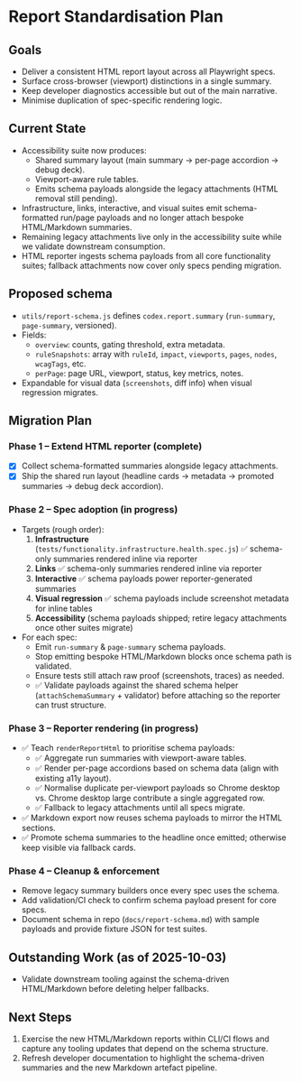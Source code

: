 # Report Standardisation Plan

## Goals

- Deliver a consistent HTML report layout across all Playwright specs.
- Surface cross-browser (viewport) distinctions in a single summary.
- Keep developer diagnostics accessible but out of the main narrative.
- Minimise duplication of spec-specific rendering logic.

## Current State

- Accessibility suite now produces:
  - Shared summary layout (main summary → per-page accordion → debug deck).
  - Viewport-aware rule tables.
  - Emits schema payloads alongside the legacy attachments (HTML removal still pending).
- Infrastructure, links, interactive, and visual suites emit schema-formatted run/page payloads and no longer attach bespoke HTML/Markdown summaries.
- Remaining legacy attachments live only in the accessibility suite while we validate downstream consumption.
- HTML reporter ingests schema payloads from all core functionality suites; fallback attachments now cover only specs pending migration.

## Proposed schema

- `utils/report-schema.js` defines `codex.report.summary` (`run-summary`, `page-summary`, versioned).
- Fields:
  - `overview`: counts, gating threshold, extra metadata.
  - `ruleSnapshots`: array with `ruleId`, `impact`, `viewports`, `pages`, `nodes`, `wcagTags`, etc.
  - `perPage`: page URL, viewport, status, key metrics, notes.
- Expandable for visual data (`screenshots`, diff info) when visual regression migrates.

## Migration Plan

### Phase 1 – Extend HTML reporter (complete)

- [x] Collect schema-formatted summaries alongside legacy attachments.
- [x] Ship the shared run layout (headline cards → metadata → promoted summaries → debug deck accordion).

### Phase 2 – Spec adoption (in progress)

- Targets (rough order):
  1. **Infrastructure** (`tests/functionality.infrastructure.health.spec.js`) ✅ schema-only summaries rendered inline via reporter
  2. **Links** ✅ schema-only summaries rendered inline via reporter
  3. **Interactive** ✅ schema payloads power reporter-generated summaries
  4. **Visual regression** ✅ schema payloads include screenshot metadata for inline tables
  5. **Accessibility** (schema payloads shipped; retire legacy attachments once other suites migrate)
- For each spec:
  - Emit `run-summary` & `page-summary` schema payloads.
  - Stop emitting bespoke HTML/Markdown blocks once schema path is validated.
  - Ensure tests still attach raw proof (screenshots, traces) as needed.
  - ✅ Validate payloads against the shared schema helper (`attachSchemaSummary` + validator) before attaching so the reporter can trust structure.

### Phase 3 – Reporter rendering (in progress)

- ✅ Teach `renderReportHtml` to prioritise schema payloads:
  - ✅ Aggregate run summaries with viewport-aware tables.
  - ✅ Render per-page accordions based on schema data (align with existing a11y layout).
  - ✅ Normalise duplicate per-viewport payloads so Chrome desktop vs. Chrome desktop large contribute a single aggregated row.
  - ✅ Fallback to legacy attachments until all specs migrate.
- ✅ Markdown export now reuses schema payloads to mirror the HTML sections.
- ✅ Promote schema summaries to the headline once emitted; otherwise keep visible via fallback cards.

### Phase 4 – Cleanup & enforcement

- Remove legacy summary builders once every spec uses the schema.
- Add validation/CI check to confirm schema payload present for core specs.
- Document schema in repo (`docs/report-schema.md`) with sample payloads and provide fixture JSON for test suites.

## Outstanding Work (as of 2025-10-03)

- Validate downstream tooling against the schema-driven HTML/Markdown before deleting helper fallbacks.

## Next Steps

1. Exercise the new HTML/Markdown reports within CLI/CI flows and capture any tooling updates that depend on the schema structure.
2. Refresh developer documentation to highlight the schema-driven summaries and the new Markdown artefact pipeline.
